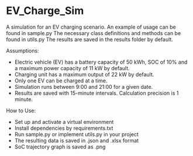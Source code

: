 # EV_Charge_Sim
A simulation for an EV charging scenario.
An example of usage can be found in sample.py
The necessary class definitions and methods can be found in utils.py
The results are saved in the results folder by default.

Assumptions:
  - Electric vehicle (EV) has a battery capacity of 50 kWh, SOC of 10% and a maximum power capacity of 11 kW by default.
  - Charging unit has a maximum output of 22 kW by default.
  - Only one EV can be charged at a time.
  - Simulation runs between 9:00 and 21:00 for a given date.
  - Results are saved with 15-minute intervals. Calculation precision is 1 minute.
    
How to Use:
  - Set up and activate a virtual environment
  - Install dependencies by requirements.txt
  - Run sample.py or implement utils.py in your project
  - The resulting data is saved in .json and .xlsx format
  - SoC trajectory graph is saved as .png 
